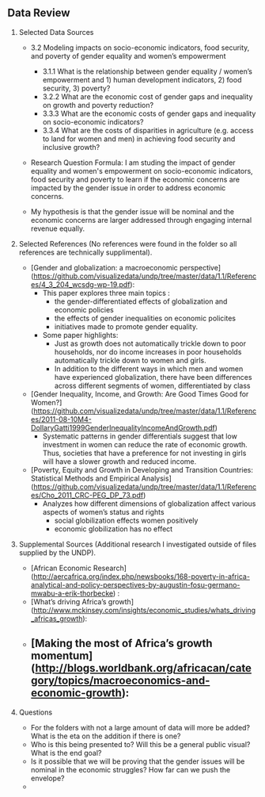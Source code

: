 ## Data Review
1. Selected Data Sources
    - 3.2 Modeling impacts on socio-economic indicators, food security, and poverty of gender equality and women’s empowerment
        -  3.1.1 What is the relationship between gender equality / women’s empowerment and 1) human development indicators, 2) food security, 3) poverty?
        - 3.2.2 What are the economic cost of gender gaps and inequality on growth and poverty reduction?
        - 3.3.3 What are the economic costs of gender gaps and inequality on socio-economic indicators?
        - 3.3.4 What are the costs of disparities in agriculture (e.g. access to land for women and men) in achieving food security and inclusive growth?
    
    - Research Question Formula: I am studing the impact of gender equality and women's empowerment on socio-economic indicators, food security and poverty to learn if the economic concerns are impacted by the gender issue in order to address economic concerns. 
    
    - My hypothesis is that the gender issue will be nominal and the economic concerns are larger addressed through engaging internal revenue equally.

2. Selected References (No references were found in the folder so all references are technically supplimental).
    - [Gender and globalization: a macroeconomic perspective] (https://github.com/visualizedata/undp/tree/master/data/1.1/References/4_3_204_wcsdg-wp-19.pdf): 
        - This paper explores three main topics :
            - the gender-differentiated effects of globalization and economic policies
            - the effects of gender inequalities on economic policites
            - initiatives made to promote gender equality.
        - Some paper highlights:
            - Just as growth does not automatically trickle down to poor households, nor do income increases in poor households automatically trickle down to women and girls.
            - In addition to the different ways in which men and women have experienced globalization, there have been differences across different segments of women, differentiated by class
    - [Gender Inequality, Income, and Growth: Are Good Times Good for Women?] (https://github.com/visualizedata/undp/tree/master/data/1.1/References/2011-08-10M4-DollaryGatti1999GenderInequalityIncomeAndGrowth.pdf)
        - Systematic patterns in gender differentials suggest that low investment in women can reduce the rate of economic growth. Thus, societies that have a preference for not investing in girls will have a slower growth and reduced income.
    - [Poverty, Equity and Growth in Developing and Transition Countries: Statistical Methods and Empirical Analysis] (https://github.com/visualizedata/undp/tree/master/data/1.1/References/Cho_2011_CRC-PEG_DP_73.pdf)
        - Analyzes how different dimensions of globalization affect various aspects of women’s status and rights
             - social globilization effects women positively
             - economic globilization has no effect  

3. Supplemental Sources (Additional research I investigated outside of files supplied by the UNDP).
    - [African Economic Research] (http://aercafrica.org/index.php/newsbooks/168-poverty-in-africa-analytical-and-policy-perspectives-by-augustin-fosu-germano-mwabu-a-erik-thorbecke) :
    - [What’s driving Africa’s growth] (http://www.mckinsey.com/insights/economic_studies/whats_driving_africas_growth):
    - [Making the most of Africa’s growth momentum] (http://blogs.worldbank.org/africacan/category/topics/macroeconomics-and-economic-growth): 
        -
4. Questions
     - For the folders with not a large amount of data will more be added? What is the eta on the addition if there is one?
     - Who is this being presented to? Will this be a general public visual? What is the end goal?
     - Is it possible that we will be proving that the gender issues will be nominal in the economic struggles? How far can we push the envelope?
    - 
    